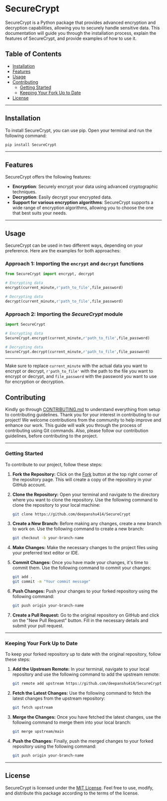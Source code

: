 # SecureCrypt

SecureCrypt is a Python package that provides advanced encryption and decryption capabilities, allowing you to securely handle sensitive data. This documentation will guide you through the installation process, explain the features of SecureCrypt, and provide examples of how to use it.


## Table of Contents
- [Installation](#installation)
- [Features](#features)
- [Usage](#usage)
- [Contributing](#contributing)
   - [Getting Started](#getting-started)
   - [Keeping Your Fork Up to Date](#keeping-your-fork-up-to-date)
- [License](#license)

---
## Installation

To install SecureCrypt, you can use pip. Open your terminal and run the following command:

```sh
pip install SecureCrypt
```
---
## Features

SecureCrypt offers the following features:

- **Encryption**: Securely encrypt your data using advanced cryptographic techniques.
- **Decryption**: Easily decrypt your encrypted data.
- **Support for various encryption algorithms**: SecureCrypt supports a wide range of encryption algorithms, allowing you to choose the one that best suits your needs.

---
## Usage

SecureCrypt can be used in two different ways, depending on your preference. Here are the examples for both approaches:

### Approach 1: Importing the `encrypt` and `decrypt` functions

```python
from SecureCrypt import encrypt, decrypt

# Encrypting data
encrypt(current_minute,r'path_to_file',file_password)

# Decrypting data
decrypt(current_minute,r'path_to_file',file_password)
```

### Approach 2: Importing the *SecureCrypt* module

```python
import SecureCrypt

# Encrypting data
SecureCrypt.encrypt(current_minute,r'path_to_file',file_password)

# Decrypting data
SecureCrypt.decrypt(current_minute,r'path_to_file',file_password)
```

---

Make sure to replace `current_minute` with the actual data you want to encrypt or decrypt, `r'path_to_file'` with the path to the file you want to encrypt or decrypt, and `file_password` with the password you want to use for encryption or decryption.



## Contributing


Kindly go through [CONTRIBUTING.md](CONTRIBUTING.md) to understand everything from setup to contributing guidelines.
Thank you for your interest in contributing to our project! We welcome contributions from the community to help improve and enhance our work. This guide will walk you through the process of contributing using Git commands. Also, please follow our contribution guidelines, before contributing to the project.

---
### Getting Started

To contribute to our project, follow these steps:

1. **Fork the Repository:** Click on the [Fork](https://github.com/deepanshu414/SecureCrypt/fork) button at the top right corner of the repository page. This will create a copy of the repository in your GitHub account.

2. **Clone the Repository:** Open your terminal and navigate to the directory where you want to clone the repository. Use the following command to clone the repository to your local machine:

    ```bash
    git clone https://github.com/deepanshu414/SecureCrypt
    ```

3. **Create a New Branch:** Before making any changes, create a new branch to work on. Use the following command to create a new branch:

    ```bash
    git checkout -b your-branch-name
    ```

4. **Make Changes:** Make the necessary changes to the project files using your preferred text editor or IDE.

5. **Commit Changes:** Once you have made your changes, it's time to commit them. Use the following command to commit your changes:

    ```bash
    git add .
    git commit -m "Your commit message"
    ```

6. **Push Changes:** Push your changes to your forked repository using the following command:

    ```bash
    git push origin your-branch-name
    ```

7. **Create a Pull Request:** Go to the original repository on GitHub and click on the "New Pull Request" button. Fill in the necessary details and submit your pull request.

---
### Keeping Your Fork Up to Date

To keep your forked repository up to date with the original repository, follow these steps:

1. **Add the Upstream Remote:** In your terminal, navigate to your local repository and use the following command to add the upstream remote:

    ```bash
    git remote add upstream https://github.com/deepanshu414/SecureCrypt
    ```

2. **Fetch the Latest Changes:** Use the following command to fetch the latest changes from the upstream repository:

    ```bash
    git fetch upstream
    ```

3. **Merge the Changes:** Once you have fetched the latest changes, use the following command to merge them into your local branch:

    ```bash
    git merge upstream/main
    ```

4. **Push the Changes:** Finally, push the merged changes to your forked repository using the following command:

    ```bash
    git push origin your-branch-name
    ```
---

## License

SecureCrypt is licensed under the [MIT License](LICENSE). Feel free to use, modify, and distribute this package according to the terms of the license.

